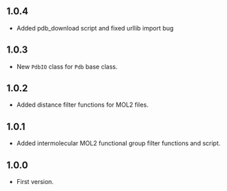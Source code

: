 ## 1.0.4
- Added pdb_download script and fixed urllib import bug

## 1.0.3
- New `PdbIO` class for `Pdb` base class.

## 1.0.2
- Added distance filter functions for MOL2 files.

## 1.0.1
- Added intermolecular MOL2 functional group filter functions and script.


## 1.0.0
- First version.